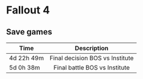 # Fallout 4

## Save games

| Time          | Description                             |
| ------------- |:---------------------------------------:|
| 4d 22h 49m    | Final decision BOS vs Institute         |
| 5d 0h 38m     | Final battle BOS vs Institute           |
